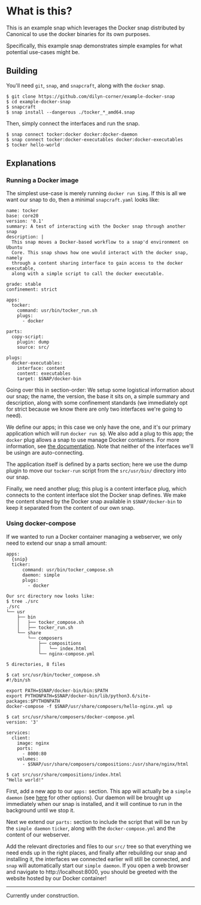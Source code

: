 # What is this?

This is an example snap which leverages the Docker snap distributed by Canonical
to use the docker binaries for its own purposes.

Specifically, this example snap demonstrates simple examples for what potential
use-cases might be.

## Building

You'll need `git`, `snap`, and `snapcraft`, along with the `docker` snap.

```
$ git clone https://github.com/dilyn-corner/example-docker-snap
$ cd example-docker-snap
$ snapcraft
$ snap install --dangerous ./tocker_*_amd64.snap
```

Then, simply connect the interfaces and run the snap.

```
$ snap connect tocker:docker docker:docker-daemon
$ snap connect tocker:docker-executables docker:docker-executables
$ tocker hello-world
```

## Explanations

### Running a Docker image

The simplest use-case is merely running `docker run $img`. If this is all we
want our snap to do, then a minimal `snapcraft.yaml` looks like:

```
name: tocker
base: core20
version: '0.1'
summary: A test of interacting with the Docker snap through another snap
description: |
  This snap moves a Docker-based workflow to a snap'd environment on Ubuntu
  Core. This snap shows how one would interact with the docker snap, namely
  through a content sharing interface to gain access to the docker executable,
  along with a simple script to call the docker executable.

grade: stable
confinement: strict

apps:
  tocker:
    command: usr/bin/tocker_run.sh
    plugs:
      - docker

parts:
  copy-script:
    plugin: dump
    source: src/

plugs:
  docker-executables:
    interface: content
    content: executables
    target: $SNAP/docker-bin
```

Going over this in section-order:
We setup some logistical information about our snap; the name, the version, the
base it sits on, a simple summary and description, along with some confinement
standards (we immediately opt for strict because we know there are only two
interfaces we're going to need).

We define our apps; in this case we only have the one, and it's our primary
application which will run `docker run $@`. We also add a plug to this app; the
`docker` plug allows a snap to use manage Docker containers. For more
information, see [the
documentation](https://snapcraft.io/docs/docker-interface). Note that neither of
the interfaces we'll be usingn are auto-connecting.

The application itself is defined by a parts section; here we use the dump
plugin to move our `tocker-run` script from the `src/usr/bin/` directory into
our snap.

Finally, we need another plug; this plug is a content interface plug, which
connects to the content interface slot the Docker snap defines. We make the
content shared by the Docker snap available in `$SNAP/docker-bin` to keep it
separated from the content of our own snap.

### Using docker-compose

If we wanted to run a Docker container managing a webserver, we only need to
extend our snap a small amount:

```
apps:
  {snip}
  ticker:
      command: usr/bin/tocker_compose.sh
      daemon: simple
      plugs:
        - docker

Our src directory now looks like:
$ tree ./src
./src
└── usr
    ├── bin
    │   ├── tocker_compose.sh
    │   ├── tocker_run.sh
    └── share
        └── composers
            ├── compositions
            │   └── index.html
            └── nginx-compose.yml

5 directories, 8 files

$ cat src/usr/bin/tocker_compose.sh
#!/bin/sh

export PATH=$SNAP/docker-bin/bin:$PATH
export PYTHONPATH=$SNAP/docker-bin/lib/python3.6/site-packages:$PYTHONPATH
docker-compose -f $SNAP/usr/share/composers/hello-nginx.yml up

$ cat src/usr/share/composers/docker-compose.yml
version: '3'

services:
  client:
    image: nginx
    ports:
      - 8000:80
    volumes:
      - $SNAP/usr/share/composers/compositions:/usr/share/nginx/html

$ cat src/usr/share/compositions/index.html
"Hello world!"
```

First, add a new app to our `apps:` section. This app will actually be a `simple
daemon` (see [here](https://snapcraft.io/docs/services-and-daemons) for other
options). Our daemon will be brought up immediately when our snap is installed,
and it will continue to run in the background until we stop it.

Next we extend our `parts:` section to include the script that will be run by
the `simple daemon` `ticker`, along with the `docker-compose.yml` and the
content of our webserver.

Add the relevant directories and files to our `src/` tree so that everything we
need ends up in the right places, and finally after rebuilding our snap and
installing it, the interfaces we connected earlier will still be connected, and
`snap` will automatically start our `simple daemon`. If you open a web browser and
navigate to http://localhost:8000, you should be greeted with the website hosted
by our Docker container!


___
Currently under construction.
